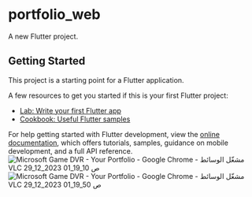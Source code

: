 # portfolio_web

A new Flutter project.

## Getting Started

This project is a starting point for a Flutter application.

A few resources to get you started if this is your first Flutter project:

- [Lab: Write your first Flutter app](https://docs.flutter.dev/get-started/codelab)
- [Cookbook: Useful Flutter samples](https://docs.flutter.dev/cookbook)

For help getting started with Flutter development, view the
[online documentation](https://docs.flutter.dev/), which offers tutorials,
samples, guidance on mobile development, and a full API reference.
![Microsoft Game DVR - Your Portfolio - Google Chrome - مشغّل الوسائط VLC 29_12_2023 01_19_10 ص](https://github.com/ibrahim-atef/flutter-web-login/assets/86667626/cee5c91c-c49e-4b06-a7e3-f97145e704a1)
![Microsoft Game DVR - Your Portfolio - Google Chrome - مشغّل الوسائط VLC 29_12_2023 01_19_50 ص](https://github.com/ibrahim-atef/flutter-web-login/assets/86667626/9714ac05-7d55-43cd-a8b3-32cb9158e833)
